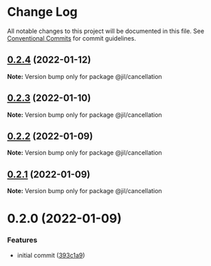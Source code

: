 # Change Log

All notable changes to this project will be documented in this file.
See [Conventional Commits](https://conventionalcommits.org) for commit guidelines.

## [0.2.4](https://github.com/jiljs/jil/compare/@jil/cancellation@0.2.3...@jil/cancellation@0.2.4) (2022-01-12)

**Note:** Version bump only for package @jil/cancellation





## [0.2.3](https://github.com/jiljs/jil/compare/@jil/cancellation@0.2.2...@jil/cancellation@0.2.3) (2022-01-10)

**Note:** Version bump only for package @jil/cancellation





## [0.2.2](https://github.com/jiljs/jil/compare/@jil/cancellation@0.2.1...@jil/cancellation@0.2.2) (2022-01-09)

**Note:** Version bump only for package @jil/cancellation





## [0.2.1](https://github.com/jiljs/jil/compare/@jil/cancellation@0.2.0...@jil/cancellation@0.2.1) (2022-01-09)

**Note:** Version bump only for package @jil/cancellation





# 0.2.0 (2022-01-09)


### Features

* initial commit ([393c1a9](https://github.com/jiljs/jil/commit/393c1a9bdab1cff3d84a9d1fa48ac1ee452e1a26))
